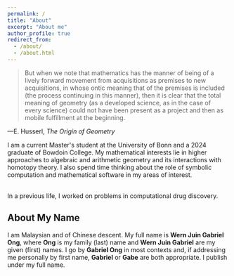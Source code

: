 ```yaml
---
permalink: /
title: "About"
excerpt: "About me"
author_profile: true
redirect_from: 
  - /about/
  - /about.html
---
```

<div>
  <blockquote>
    <p>
  But when we note that mathematics has the manner of being of a lively forward movement from acquisitions as premises to new     
  acquisitions, in whose ontic meaning that of the premises is included (the process continuing in this manner), then it is clear that 
  the total meaning of geometry (as a developed science, as in the case of every science) could not have been present as a project and 
  then as mobile fulfillment at the beginning.
    </p>
  </blockquote>
  <p>—E. Husserl, <cite>The Origin of Geometry </cite></p>
</div>
I am a current Master's student at the University of Bonn and a 2024 graduate of Bowdoin College. My mathematical interests lie in higher approaches to algebraic and arithmetic geometry and its interactions with homotopy theory. I also spend time thinking about the role of symbolic computation and mathematical software in my areas of interest. 
<br/><br/>

In a previous life, I worked on problems in computational drug discovery. 

<h2>About My Name</h2>
I am Malaysian and of Chinese descent. My full name is <b>Wern Juin Gabriel Ong</b>, where <b>Ong</b> is my family (last) name and <b>Wern Juin Gabriel</b> are my given (first) names. I go by <b>Gabriel Ong</b> in most contexts and, if addressing me personally by first name, <b>Gabriel</b> or <b>Gabe</b> are both appropriate. I publish under my full name.
